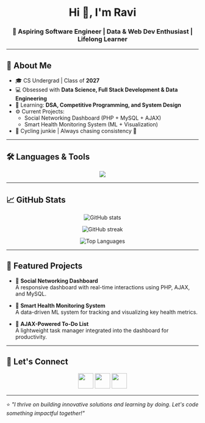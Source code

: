 <h1 align="center">Hi 👋, I'm Ravi</h1>
<h3 align="center">🚀 Aspiring Software Engineer | Data & Web Dev Enthusiast | Lifelong Learner</h3>

---

## 🌟 About Me  
- 🎓 CS Undergrad | Class of **2027**  
- 💻 Obsessed with **Data Science, Full Stack Development & Data Engineering**  
- 🧠 Learning: **DSA, Competitive Programming, and System Design**  
- ⚙️ Current Projects:  
  - Social Networking Dashboard (PHP + MySQL + AJAX)  
  - Smart Health Monitoring System (ML + Visualization)  
- 🚴 Cycling junkie | Always chasing consistency 🚀  

---

## 🛠️ Languages & Tools  
<p align="center"> 
  <img src="https://skillicons.dev/icons?i=cpp,java,python,php,javascript,html,css,bootstrap,mysql,git,github,vscode" />
</p>

---

## 📈 GitHub Stats  
<p align="center">
  <img src="https://github-readme-stats.vercel.app/api?username=ravi-10340&show_icons=true&theme=tokyonight" alt="GitHub stats" />
</p>

<p align="center">
  <img src="https://streak-stats.demolab.com?user=ravi-10340&theme=tokyonight&hide_border=true" alt="GitHub streak" />
</p>

<p align="center">
  <img src="https://github-readme-stats.vercel.app/api/top-langs/?username=ravi-10340&layout=compact&theme=tokyonight" alt="Top Languages" />
</p>

---

## 🚀 Featured Projects  
- 🔗 **Social Networking Dashboard**  
  A responsive dashboard with real-time interactions using PHP, AJAX, and MySQL.

- 🔗 **Smart Health Monitoring System**  
  A data-driven ML system for tracking and visualizing key health metrics.

- 🔗 **AJAX-Powered To-Do List**  
  A lightweight task manager integrated into the dashboard for productivity.

---

## 🤝 Let's Connect  
<p align="center">
  <a href="https://github.com/ravi-10340"><img src="https://skillicons.dev/icons?i=github" height="40"/></a>
  <a href="https://www.linkedin.com/in/ravi-ab8b1a28a/"><img src="https://skillicons.dev/icons?i=linkedin" height="40"/></a>
  <a href="mailto:ravinarwal3327@gmail.com"><img src="https://img.icons8.com/fluency/48/gmail-new.png" height="40"/></a>
</p>

---

⭐ *"I thrive on building innovative solutions and learning by doing. Let's code something impactful together!"*
